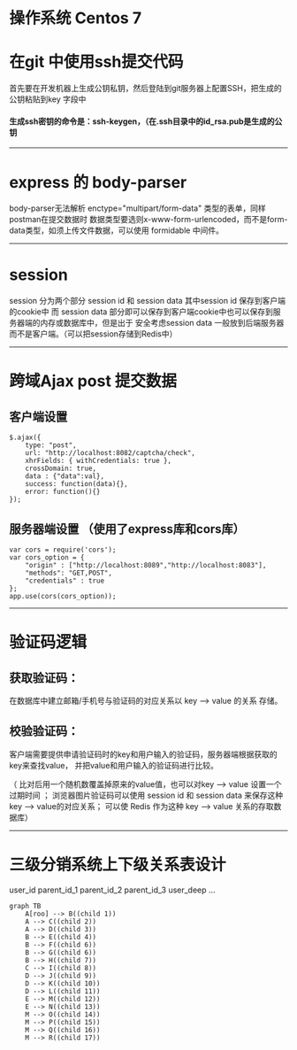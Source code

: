 # 操作系统 Centos 7
# 在git 中使用ssh提交代码
首先要在开发机器上生成公钥私钥，然后登陆到git服务器上配置SSH，把生成的公钥粘贴到key 字段中
#### 生成ssh密钥的命令是：ssh-keygen，（在.ssh目录中的id_rsa.pub是生成的公钥

***
# express 的 body-parser
body-parser无法解析 enctype="multipart/form-data" 类型的表单，同样postman在提交数据时
数据类型要选则x-www-form-urlencoded，而不是form-data类型，如须上传文件数据，可以使用
formidable 中间件。

***
# session
session 分为两个部分 session id 和 session data 其中session id 保存到客户端的cookie中
而 session data 部分即可以保存到客户端cookie中也可以保存到服务器端的内存或数据库中，但是出于
安全考虑session data 一般放到后端服务器而不是客户端。（可以把session存储到Redis中）

***
# 跨域Ajax post 提交数据
## 客户端设置
    $.ajax({
        type: "post",
        url: "http://localhost:8082/captcha/check",
        xhrFields: { withCredentials: true },
        crossDomain: true,
        data : {"data":val},
        success: function(data){},
        error: function(){}
    });
## 服务器端设置 （使用了express库和cors库）
    var cors = require('cors');
    var cors_option = {
        "origin" : ["http://localhost:8089","http://localhost:8083"],
        "methods": "GET,POST",
        "credentials" : true
    };
    app.use(cors(cors_option));

***
# 验证码逻辑
## 获取验证码：
在数据库中建立邮箱/手机号与验证码的对应关系以 key --> value 的关系 存储。
## 校验验证码：
客户端需要提供申请验证码时的key和用户输入的验证码，服务器端根据获取的key来查找value，
并把value和用户输入的验证码进行比较。

（ 比对后用一个随机数覆盖掉原来的value值，也可以对key --> value 设置一个过期时间 ；
 浏览器图片验证码可以使用 session id 和 session data 来保存这种key --> value的对应关系；
 可以使 Redis 作为这种 key --> value 关系的存取数据库）

***
# 三级分销系统上下级关系表设计
user_id  parent_id_1 parent_id_2 parent_id_3 user_deep ...

```
graph TB
    A[roo] --> B((child 1))
    A --> C((child 2))
    A --> D((child 3))
    B --> E((child 4))
    B --> F((child 6))
    B --> G((child 6))
    B --> H((child 7))
    C --> I((child 8))
    D --> J((child 9))
    D --> K((child 10))
    D --> L((child 11))
    E --> M((child 12))
    E --> N((child 13))
    M --> O((child 14))
    M --> P((child 15))
    M --> Q((child 16))
    M --> R((child 17))
```





















